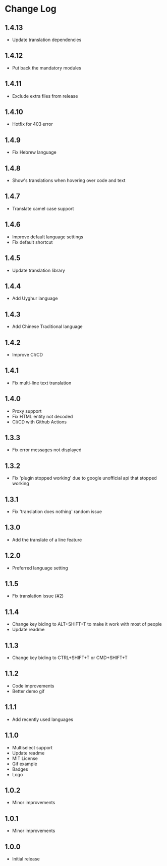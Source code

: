 # Change Log

## 1.4.13

- Update translation dependencies

## 1.4.12

- Put back the mandatory modules

## 1.4.11

- Exclude extra files from release

## 1.4.10

- Hotfix for 403 error

## 1.4.9

- Fix Hebrew language

## 1.4.8

- Show's translations when hovering over code and text

## 1.4.7

- Translate camel case support

## 1.4.6

- Improve default language settings
- Fix default shortcut

## 1.4.5

- Update translation library

## 1.4.4

- Add Uyghur language

## 1.4.3

- Add Chinese Traditional language

## 1.4.2

- Improve CI/CD

## 1.4.1

- Fix multi-line text translation

## 1.4.0

- Proxy support
- Fix HTML entity not decoded
- CI/CD with Github Actions

## 1.3.3

- Fix error messages not displayed

## 1.3.2

- Fix 'plugin stopped working' due to google unofficial api that stopped working

## 1.3.1

- Fix 'translation does nothing' random issue

## 1.3.0

- Add the translate of a line feature

## 1.2.0

- Preferred language setting

## 1.1.5

- Fix translation issue (#2)

## 1.1.4

- Change key biding to ALT+SHIFT+T to make it work with most of people
- Update readme

## 1.1.3

- Change key biding to CTRL+SHIFT+T or CMD+SHIFT+T

## 1.1.2

- Code improvements
- Better demo gif

## 1.1.1

- Add recently used languages

## 1.1.0

- Multiselect support
- Update readme
- MIT License
- Gif example
- Badges
- Logo

## 1.0.2

- Minor improvements

## 1.0.1

- Minor improvements

## 1.0.0

- Initial release